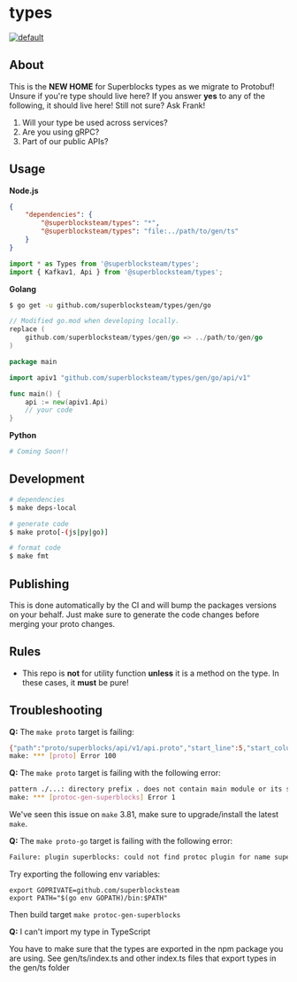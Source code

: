 # types

[![default](https://github.com/superblocksteam/types/actions/workflows/default.yaml/badge.svg)](https://github.com/superblocksteam/types/actions/workflows/default.yaml)

## About

This is the **NEW HOME** for Superblocks types as we migrate to Protobuf! Unsure if you're type should live here? If you answer **yes** to any of the following, it should live here! Still not sure? Ask Frank!

1. Will your type be used across services?
2. Are you using gRPC?
3. Part of our public APIs?

## Usage

**Node.js**

```json
{
    "dependencies": {
        "@superblocksteam/types": "*",
        "@superblocksteam/types": "file:../path/to/gen/ts"
    }
}
```

```ts
import * as Types from '@superblocksteam/types';
import { Kafkav1, Api } from '@superblocksteam/types';
```

**Golang**

```sh
$ go get -u github.com/superblocksteam/types/gen/go
```

```go
// Modified go.mod when developing locally.
replace (
    github.com/superblocksteam/types/gen/go => ../path/to/gen/go
)
```

```go
package main

import apiv1 "github.com/superblocksteam/types/gen/go/api/v1"

func main() {
    api := new(apiv1.Api)
    // your code
}
```

**Python**

```py
# Coming Soon!!
```

## Development

```sh
# dependencies
$ make deps-local

# generate code
$ make proto[-(js|py|go)]

# format code
$ make fmt
```

## Publishing

This is done automatically by the CI and will bump the packages versions on your behalf. Just make sure to generate the code changes before merging your proto changes.

## Rules

- This repo is **not** for utility function **unless** it is a method on the type. In these cases, it **must** be pure!

## Troubleshooting

**Q:** The `make proto` target is failing:

```sh
{"path":"proto/superblocks/api/v1/api.proto","start_line":5,"start_column":8,"end_line":5,"end_column":8,"type":"COMPILE","message":"superblocks/plugins/javascript/v1/plugin.proto: does not exist"}
make: *** [proto] Error 100
```

**Q:** The `make proto` target is failing with the following error:

```sh
pattern ./...: directory prefix . does not contain main module or its selected dependencies
make: *** [protoc-gen-superblocks] Error 1
```

We've seen this issue on `make` 3.81, make sure to upgrade/install the latest `make`.

**Q:** The `make proto-go` target is failing with the following error:

```sh
Failure: plugin superblocks: could not find protoc plugin for name superblocks - please make sure protoc-gen-superblocks is instaleld and present on your $PATH
```

Try exporting the following env variables:
```
export GOPRIVATE=github.com/superblocksteam
export PATH="$(go env GOPATH)/bin:$PATH"
```

Then build target `make protoc-gen-superblocks`

**Q:** I can't import my type in TypeScript

You have to make sure that the types are exported in the npm package you are using. See gen/ts/index.ts and other index.ts files that export types in the gen/ts folder
